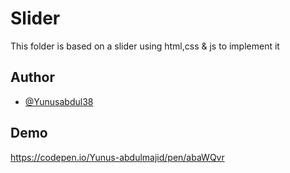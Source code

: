 
# Slider

This folder is based on a slider using html,css & js to implement it 

## Author

- [@Yunusabdul38](https://twitter.com/yunusabdul38)


## Demo

https://codepen.io/Yunus-abdulmajid/pen/abaWQvr


